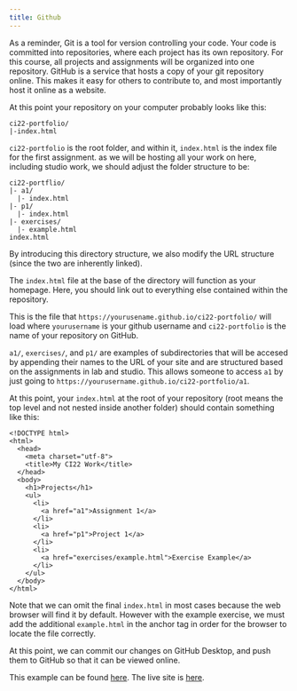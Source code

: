 ```yaml
---
title: Github
---
```


As a reminder, Git is a tool for version controlling your code. Your code is committed into repositories, where each project has its own repository. For this course, all projects and assignments will be organized into one repository. GitHub is a service that hosts a copy of your git repository online. This makes it easy for others to contribute to, and most importantly host it online as a website.

At this point your repository on your computer probably looks like this:
```
ci22-portfolio/
|-index.html
```

`ci22-portfolio` is the root folder, and within it, `index.html` is the index file for the first assignment. as we will be hosting all your work on here, including studio work, we should adjust the folder structure to be:
```
ci22-portflio/
|- a1/
  |- index.html
|- p1/
  |- index.html
|- exercises/
  |- example.html
index.html
```

By introducing this directory structure, we also modify the URL structure (since the two are inherently linked). 

The `index.html` file at the base of the directory will function as your homepage. Here, you should link out to everything else contained within the repository. 

This is the file that `https://yourusename.github.io/ci22-portfolio/` will load where `yourusername` is your github username and `ci22-portfolio` is the name of your repository on GitHub.

`a1/`, `exercises/`, and `p1/` are examples of subdirectories that will be accesed by appending their names to the URL of your site and are structured based on the assignments in lab and studio. This allows someone to access `a1` by just going to `https://yourusername.github.io/ci22-portfolio/a1`.

At this point, your `index.html` at the root of your repository (root means the top level and not nested inside another folder) should contain something like this:

```
<!DOCTYPE html>
<html>
  <head>
    <meta charset="utf-8">
    <title>My CI22 Work</title>
  </head>
  <body>
    <h1>Projects</h1>
    <ul>
      <li>
        <a href="a1">Assignment 1</a>
      </li>
      <li>
        <a href="p1">Project 1</a>
      </li>
      <li>
        <a href="exercises/example.html">Exercise Example</a>
      </li>
    </ul>
  </body>
</html>
```

Note that we can omit the final `index.html` in most cases because the web browser will find it by default. However with the example exercise, we must add the additional `example.html` in the anchor tag in order for the browser to locate the file correctly.

At this point, we can commit our changes on GitHub Desktop, and push them to GitHub so that it can be viewed online.

This example can be found [here](https://github.com/eli8527/CI22-portfolio). The live site is [here](https://eli8527.github.io/CI22-portfolio/).